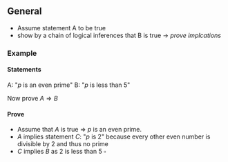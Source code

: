 ## General
- Assume statement A to be true
- show by a chain of logical inferences that B is true
-> *prove implcations*

### Example 
#### Statements
A: "$p$ is an even prime"
B: "$p$ is less than $5$"

Now prove $A \Rightarrow B$
#### Prove
- Assume that $A$ is true => $p$ is an even prime.
- $A$ implies statement $C$: "$p$ is $2$" because every other even number is divisible by 2 and thus no prime
- $C$ implies $B$ as $2$ is less than $5$   $\square$